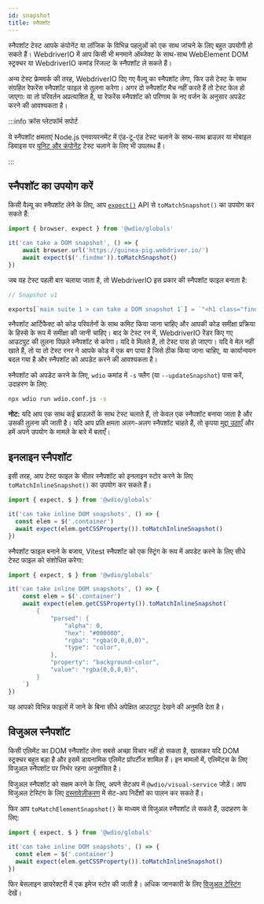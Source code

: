 ```yaml
---
id: snapshot
title: स्नैपशॉट
---
```


स्नैपशॉट टेस्ट आपके कंपोनेंट या लॉजिक के विभिन्न पहलुओं को एक साथ जांचने के लिए बहुत उपयोगी हो सकते हैं। WebdriverIO में आप किसी भी मनमाने ऑब्जेक्ट के साथ-साथ WebElement DOM स्ट्रक्चर या WebdriverIO कमांड रिजल्ट के स्नैपशॉट ले सकते हैं।

अन्य टेस्ट फ्रेमवर्क की तरह, WebdriverIO दिए गए वैल्यू का स्नैपशॉट लेगा, फिर उसे टेस्ट के साथ संग्रहित रेफरेंस स्नैपशॉट फाइल से तुलना करेगा। अगर दो स्नैपशॉट मैच नहीं करते हैं तो टेस्ट फेल हो जाएगा: या तो परिवर्तन अप्रत्याशित है, या रेफरेंस स्नैपशॉट को परिणाम के नए वर्जन के अनुसार अपडेट करने की आवश्यकता है।

:::info क्रॉस प्लेटफॉर्म सपोर्ट

ये स्नैपशॉट क्षमताएं Node.js एनवायरनमेंट में एंड-टू-एंड टेस्ट चलाने के साथ-साथ ब्राउज़र या मोबाइल डिवाइस पर [यूनिट और कंपोनेंट](/docs/component-testing) टेस्ट चलाने के लिए भी उपलब्ध हैं।

:::

## स्नैपशॉट का उपयोग करें
किसी वैल्यू का स्नैपशॉट लेने के लिए, आप [`expect()`](/docs/api/expect-webdriverio) API से `toMatchSnapshot()` का उपयोग कर सकते हैं:

```ts
import { browser, expect } from '@wdio/globals'

it('can take a DOM snapshot', () => {
    await browser.url('https://guinea-pig.webdriver.io/')
    await expect($('.findme')).toMatchSnapshot()
})
```

जब यह टेस्ट पहली बार चलाया जाता है, तो WebdriverIO इस प्रकार की स्नैपशॉट फाइल बनाता है:

```js
// Snapshot v1

exports[`main suite 1 > can take a DOM snapshot 1`] = `"<h1 class="findme">Test CSS Attributes</h1>"`;
```

स्नैपशॉट आर्टिफैक्ट को कोड परिवर्तनों के साथ कमिट किया जाना चाहिए और आपकी कोड समीक्षा प्रक्रिया के हिस्से के रूप में समीक्षा की जानी चाहिए। बाद के टेस्ट रन में, WebdriverIO रेंडर किए गए आउटपुट की तुलना पिछले स्नैपशॉट से करेगा। यदि वे मिलते हैं, तो टेस्ट पास हो जाएगा। यदि वे मेल नहीं खाते हैं, तो या तो टेस्ट रनर ने आपके कोड में एक बग पाया है जिसे ठीक किया जाना चाहिए, या कार्यान्वयन बदल गया है और स्नैपशॉट को अपडेट करने की आवश्यकता है।

स्नैपशॉट को अपडेट करने के लिए, `wdio` कमांड में `-s` फ्लैग (या `--updateSnapshot`) पास करें, उदाहरण के लिए:

```sh
npx wdio run wdio.conf.js -s
```

__नोट:__ यदि आप एक साथ कई ब्राउज़रों के साथ टेस्ट चलाते हैं, तो केवल एक स्नैपशॉट बनाया जाता है और उसकी तुलना की जाती है। यदि आप प्रति क्षमता अलग-अलग स्नैपशॉट चाहते हैं, तो कृपया [मुद्दा उठाएँ](https://github.com/webdriverio/webdriverio/issues/new?assignees=&labels=Idea+%F0%9F%92%A1%2CNeeds+Triaging+%E2%8F%B3&projects=&template=feature-request.yml&title=%5B%F0%9F%92%A1+Feature%5D%3A+%3Ctitle%3E) और हमें अपने उपयोग के मामले के बारे में बताएँ।

## इनलाइन स्नैपशॉट

इसी तरह, आप टेस्ट फाइल के भीतर स्नैपशॉट को इनलाइन स्टोर करने के लिए `toMatchInlineSnapshot()` का उपयोग कर सकते हैं।

```ts
import { expect, $ } from '@wdio/globals'

it('can take inline DOM snapshots', () => {
  const elem = $('.container')
  await expect(elem.getCSSProperty()).toMatchInlineSnapshot()
})
```

स्नैपशॉट फाइल बनाने के बजाय, Vitest स्नैपशॉट को एक स्ट्रिंग के रूप में अपडेट करने के लिए सीधे टेस्ट फाइल को संशोधित करेगा:

```ts
import { expect, $ } from '@wdio/globals'

it('can take inline DOM snapshots', () => {
    const elem = $('.container')
    await expect(elem.getCSSProperty()).toMatchInlineSnapshot(`
        {
            "parsed": {
                "alpha": 0,
                "hex": "#000000",
                "rgba": "rgba(0,0,0,0)",
                "type": "color",
            },
            "property": "background-color",
            "value": "rgba(0,0,0,0)",
        }
    `)
})
```

यह आपको विभिन्न फाइलों में जाने के बिना सीधे अपेक्षित आउटपुट देखने की अनुमति देता है।

## विजुअल स्नैपशॉट

किसी एलिमेंट का DOM स्नैपशॉट लेना सबसे अच्छा विचार नहीं हो सकता है, खासकर यदि DOM स्ट्रक्चर बहुत बड़ा है और इसमें डायनामिक एलिमेंट प्रॉपर्टीज शामिल हैं। इन मामलों में, एलिमेंट्स के लिए विजुअल स्नैपशॉट पर निर्भर रहना अनुशंसित है।

विजुअल स्नैपशॉट को सक्षम करने के लिए, अपने सेटअप में `@wdio/visual-service` जोड़ें। आप विजुअल टेस्टिंग के लिए [दस्तावेज़ीकरण](/docs/visual-testing#installation) में सेट-अप निर्देशों का पालन कर सकते हैं।

फिर आप `toMatchElementSnapshot()` के माध्यम से विजुअल स्नैपशॉट ले सकते हैं, उदाहरण के लिए:

```ts
import { expect, $ } from '@wdio/globals'

it('can take inline DOM snapshots', () => {
  const elem = $('.container')
  await expect(elem.getCSSProperty()).toMatchInlineSnapshot()
})
```

फिर बेसलाइन डायरेक्टरी में एक इमेज स्टोर की जाती है। अधिक जानकारी के लिए [विजुअल टेस्टिंग](/docs/visual-testing) देखें।